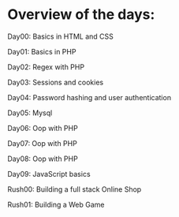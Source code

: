 <h1>Overview of the days:</h1>
<p>Day00: Basics in HTML and CSS</p>
<p>Day01: Basics in PHP</p>
<p>Day02: Regex with PHP</p>
<p>Day03: Sessions and cookies</p>
<p>Day04: Password hashing and user authentication</p>
<p>Day05: Mysql</p>
<p>Day06: Oop with PHP</p>
<p>Day07: Oop with PHP</p>
<p>Day08: Oop with PHP</p>
<p>Day09: JavaScript basics</p>
<p>Rush00: Building a full stack Online Shop</p>
<p>Rush01: Building a Web Game</p>
